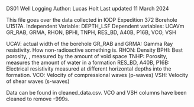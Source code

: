 DS01 Well Logging
Author: Lucas Holt
Last updated 11 March 2024

This file goes over the data collected in IODP Expedition 372 Borehole U1517A.
Independent Variable: DEPTH_LSF
Dependent variables: UCAVm GR_RAB, GRMA, RHON, BPHI, TNPH, RES_BD, A40B, P16B, VCO, VSH

UCAV: actual width of the borehole
GR_RAB and GRMA: Gamma Ray resistivity. How non-radioactive something is.
RHON: Density
BPHI: Best porosity, , measured by the amount of void space
TNHP: Porosity, measures the amount of water in a formation
RES_BD, A40B, P16B: Electrical resistivity measured at different horizontal depths into the formation.
VCO: Velocity of compressional waves (p-waves)
VSH: Velocity  of shear waves (s-waves)

Data can be found in cleaned_data.csv. VCO and VSH columns have been cleaned to remove -999s.
